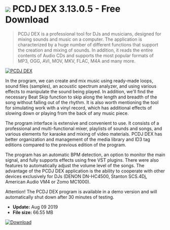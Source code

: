 # ![](https://cdn.softexe.net/static/icon/8/pcdj-dex-9539.png) PCDJ DEX 3.13.0.5 - Free Download

> PCDJ DEX is a professional tool for DJs and musicians, designed for mixing sounds and music on a computer. The application is characterized by a huge number of different functions that support the creation and mixing of sounds. In addition, it reads the entire contents of Audio CDs and supports the most popular formats of MP3, OGG, AVI, MOV, MKV, FLAC, M4A and many more.

[![PCDJ DEX](https://gallery.dpcdn.pl/imgc/Tools/8303/g_-_420x350_1.5_-_x20120420105547_00.png)](https://softexe.net/win/multimedia/audio-sound/pcdj-dex:aeca.html)

In the program, we can create and mix music using ready-made loops, sound files (samples), an acoustic spectrum analyzer, and using various effects to manipulate the sound being played. In addition, we'll find the necessary Beat Skip function to skip along the length and breadth of the song without falling out of the rhythm. It is also worth mentioning the tool for simulating work with a vinyl record, which has additional effects of slowing down or playing from the back of any music piece. 
 
 
 The program interface is extensive and convenient to use. It consists of a professional and multi-functional mixer, playlists of sounds and songs, and various elements for karaoke and mixing of video materials. PCDJ DEX has better organization and management of the media library and ID3 tag editions compared to the previous edition of the program. 
 
 
 The program has an automatic BPM detection, an option to monitor the main signal, and fully supports effects using free VST plugins. There were also features to automatically adjust the volume level of the songs. The advantage of the PCDJ DEX application is the ability to cooperate with other devices exclusively for DJs (DENON DN-HC4500, Stanton SCS.4Dj, American Audio VM4 or Zomo MC1000).
 
 Attention!
  The PCDJ DEX program is available in a demo version and will automatically shut down after 30 minutes of testing.


- **Update:** Aug 09 2019
- **File size:** 66.55 MB

[![Download](https://cdn.softexe.net/static/img/download.png)](https://softexe.net/win/multimedia/audio-sound/pcdj-dex:aeca.html)

